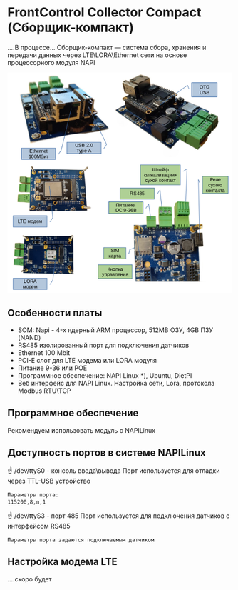 # FrontControl Collector Compact (Сборщик-компакт)


....В процессе...
Сборщик-компакт — система сбора, хранения и передачи данных через LTE\LORA\Ethernet сети на основе процессорного модуля NAPI

![Napi front view](img-ng/all-2.png)

## Особенности платы

- SOM: Napi - 4-х ядерный ARM процессор, 512MB ОЗУ, 4GB ПЗУ (NAND)
- RS485 изолированный порт для подключения датчиков
- Ethernet 100 Mbit
- PCI-E слот для LTE модема или LORA модуля
- Питание 9-36 или POE
- Программное обеспечение: NAPI Linux *), Ubuntu, DietPI
- Веб интерфейс для NAPI Linux. Настройка сети, Lora, протокола Modbus RTU\TCP

## Программное обеспечение

Рекомендуем использовать модуль с NAPILinux

## Доступность портов в системе NAPILinux

:point_up: /dev/ttyS0 - консоль ввода\вывода
Порт используется для отладки через TTL-USB устройство

```
Параметры порта:
115200,8,n,1
```

:point_up: /dev/ttyS3 - порт 485
Порт используется для подключения датчиков с интерфейсом RS485

```
Параметры порта задаются подключаемым датчиком
```

## Настройка модема LTE

....скоро будет
